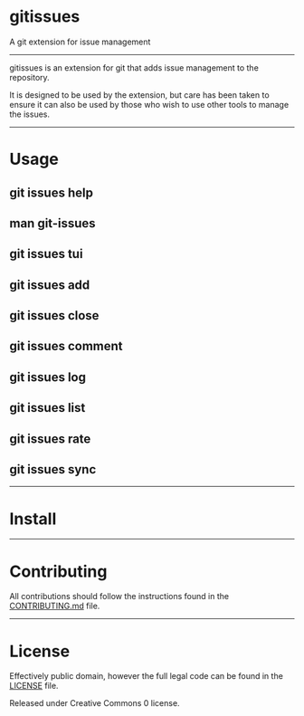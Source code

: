 # gitissues

A git extension for issue management

---

gitissues is an extension for git that adds issue management to the repository.

It is designed to be used by the extension, but care has been taken to ensure it can also be used by those who wish to use other tools to manage the issues.

---

# Usage

## git issues help

## man git-issues

## git issues tui

## git issues add

## git issues close

## git issues comment

## git issues log

## git issues list

## git issues rate

## git issues sync

---

# Install

---

# Contributing

All contributions should follow the instructions found in the [CONTRIBUTING.md](CONTRIBUTING.md) file.

---

# License

Effectively public domain, however the full legal code can be found in the [LICENSE](LICENSE) file.

Released under Creative Commons 0 license.
